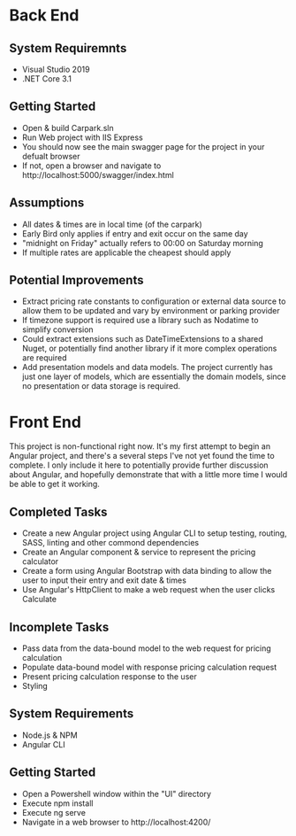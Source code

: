 # Back End

## System Requiremnts

* Visual Studio 2019
* .NET Core 3.1

## Getting Started

* Open & build Carpark.sln
* Run Web project with IIS Express
* You should now see the main swagger page for the project in your defualt browser
* If not, open a browser and navigate to http://localhost:5000/swagger/index.html

## Assumptions

* All dates & times are in local time (of the carpark)
* Early Bird only applies if entry and exit occur on the same day
* "midnight on Friday" actually refers to 00:00 on Saturday morning
* If multiple rates are applicable the cheapest should apply

## Potential Improvements

* Extract pricing rate constants to configuration or external data source to allow them to be updated and vary by environment or parking provider
* If timezone support is required use a library such as Nodatime to simplify conversion
* Could extract extensions such as DateTimeExtensions to a shared Nuget, or potentially find another library if it more complex operations are required
* Add presentation models and data models.  The project currently has just one layer of models, which are essentially the domain models, since no presentation or data storage is required.

# Front End

This project is non-functional right now.  It's my first attempt to begin an Angular project, and there's a several steps I've not yet found the time to complete.  I only include it here to potentially provide further discussion about Angular, and hopefully demonstrate that with a little more time I would be able to get it working.

## Completed Tasks

* Create a new Angular project using Angular CLI to setup testing, routing, SASS, linting and other commond dependencies
* Create an Angular component & service to represent the pricing calculator
* Create a form using Angular Bootstrap with data binding to allow the user to input their entry and exit date & times
* Use Angular's HttpClient to make a web request when the user clicks Calculate

## Incomplete Tasks

* Pass data from the data-bound model to the web request for pricing calculation
* Populate data-bound model with response pricing calculation request
* Present pricing calculation response to the user
* Styling

## System Requirements

* Node.js & NPM
* Angular CLI

## Getting Started

* Open a Powershell window within the "UI" directory
* Execute npm install
* Execute ng serve
* Navigate in a web browser to http://localhost:4200/